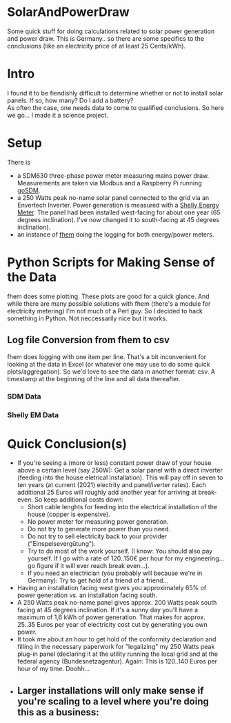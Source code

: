 # SolarAndPowerDraw
Some quick stuff for doing calculations related to solar power generation and power draw. This is Germany.. so there are some specifics to the conclusions (like an electricity price of at least 25 Cents/kWh).

# Intro
I found it to be fiendishly difficult to determine whether or not to install solar panels. If so, how many? Do I add a battery?  
As often the case, one needs data to come to qualified conclusions. So here we go... I made it a science project. 

# Setup
There is 
- a SDM630 three-phase power meter measuring mains power draw. Measurements are taken via Modbus and a Raspberry Pi running [goSDM](https://github.com/gonium/gosdm630).
- a 250 Watts peak no-name solar panel connected to the grid via an Envertech Inverter. Power generation is measured with a [Shelly Energy Meter](https://shelly-api-docs.shelly.cloud/#shelly-em). The panel had been installed west-facing for about one year (65 degrees inclination). I've now changed it to south-facing at 45 degrees inclination).
- an instance of [fhem](https://fhem.de/) doing the logging for both energy/power meters.

# Python Scripts for Making Sense of the Data
fhem does some plotting. These plots are good for a quick glance. And while there are many possible solutions with fhem (there's a module for electricity metering) I'm not much of a Perl guy. So I decided to hack something in Python. Not neccessarily nice but it works.

## Log file Conversion from fhem to csv
fhem does logging with one item per line. That's a bit inconvenient for looking at the data in Excel (or whatever one may use to do some quick plots/aggregation). So we'd love to see the data in another format: csv. A timestamp at the beginning of the line and all data thereafter.
### SDM Data
### Shelly EM Data

# Quick Conclusion(s)
- If you're seeing a (more or less) constant power draw of your house above a certain level (say 250W): Get a solar panel with a direct inverter (feeding into the house eletrical installation). This will pay off in seven to ten years (at current (2021) electrity and panel/iverter rates). Each additional 25 Euros will roughly add another year for arriving at break-even. So keep additional costs down:
  - Short cable lenghts for feeding into the electrical installation of the house (copper is expensive).
  - No power meter for measuring power generation.
  - Do not try to generate more power than you need.
  - Do not try to sell electricity back to your provider ("Einspeisevergütung").
  - Try to do most of the work yourself. (I know: You should also pay yourself. If I go with a rate of 120..150€ per hour for my engineering... go figure if it will ever reach break even...).
  - If you need an electrician (you probably will because we're in Germany): Try to get hold of a friend of a friend...
- Having an installation facing west gives you approximately 65% of power generation vs. an installation facing south. 
- A 250 Watts peak no-name panel gives approx. 200 Watts peak south facing at 45 degrees inclination. If it's a sunny day you'll have a maximum of 1,6 kWh of power generation. That makes for approx. 25..35 Euros per year of electricity cost cut by generating you own power.
- It took me about an hour to get hold of the conformity declaration and filling in the necessary paperwork for "legalizing" my 250 Watts peak plug-in panel (declaring it at the utility running the local grid and at the federal agency (Bundesnetzagentur). Again: This is 120..140 Euros per hour of my time. Doohh... 
- Larger installations will only make sense if you're scaling to a level where you're doing this as a business:
  -  
